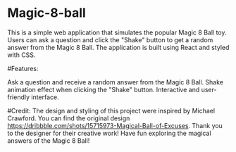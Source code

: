 # Magic-8-ball
This is a simple web application that simulates the popular Magic 8 Ball toy. Users can ask a question and click the "Shake" button to get a random answer from the Magic 8 Ball. The application is built using React and styled with CSS.

#Features:

Ask a question and receive a random answer from the Magic 8 Ball.
Shake animation effect when clicking the "Shake" button.
Interactive and user-friendly interface.

#Credit:
The design and styling of this project were inspired by Michael Crawford. You can find the original design https://dribbble.com/shots/15715973-Magical-Ball-of-Excuses. Thank you to the designer for their creative work!
Have fun exploring the magical answers of the Magic 8 Ball!
